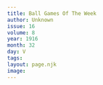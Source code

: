 ```yaml
---
title: Ball Games Of The Week
author: Unknown
issue: 16
volume: 8
year: 1916
month: 32
day: V
tags:
layout: page.njk
image:
---
```


